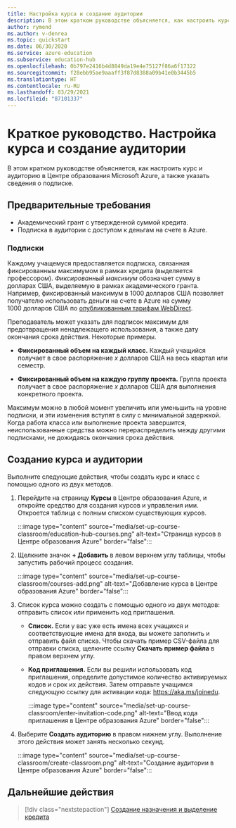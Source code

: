 ```yaml
---
title: Настройка курса и создание аудитории
description: В этом кратком руководстве объясняется, как настроить курс и аудиторию в Центре образования Azure.
author: rymend
ms.author: v-denrea
ms.topic: quickstart
ms.date: 06/30/2020
ms.service: azure-education
ms.subservice: education-hub
ms.openlocfilehash: 0b797e2416b4d8849da19e4e75127f86a6f17322
ms.sourcegitcommit: f28ebb95ae9aaaff3f87d8388a09b41e0b3445b5
ms.translationtype: HT
ms.contentlocale: ru-RU
ms.lasthandoff: 03/29/2021
ms.locfileid: "87101337"
---
```

# <a name="quickstart-set-up-a-course-and-create-a-classroom"></a>Краткое руководство. Настройка курса и создание аудитории

В этом кратком руководстве объясняется, как настроить курс и аудиторию в Центре образования Microsoft Azure, а также указать сведения о подписке.

## <a name="prerequisites"></a>Предварительные требования

- Академический грант с утвержденной суммой кредита.
- Подписка в аудитории с доступом к деньгам на счете в Azure.

### <a name="subscriptions"></a>Подписки

Каждому учащемуся предоставляется подписка, связанная фиксированным максимумом в рамках кредита (выделяется профессором). *Фиксированный максимум* обозначает сумму в долларах США, выделяемую в рамках академического гранта. Например, фиксированный максимум в 1000 долларов США позволяет получателю использовать деньги на счете в Azure на сумму 1000 долларов США по [опубликованным тарифам WebDirect](https://azure.microsoft.com/pricing/calculator/).

Преподаватель может указать для подписок максимум для предотвращения ненадлежащего использования, а также дату окончания срока действия. Некоторые примеры.

- **Фиксированный объем на каждый класс.** Каждый учащийся получает в свое распоряжение *x* долларов США на весь квартал или семестр.

- **Фиксированный объем на каждую группу проекта.** Группа проекта получает в свое распоряжение *x* долларов США для выполнения конкретного проекта.

Максимум можно в любой момент увеличить или уменьшить на уровне подписки, и эти изменения вступят в силу с минимальной задержкой. Когда работа класса или выполнение проекта завершится, неиспользованные средства можно перераспределить между другими подписками, не дожидаясь окончания срока действия.

## <a name="create-a-course-and-classroom"></a>Создание курса и аудитории

Выполните следующие действия, чтобы создать курс и класс с помощью одного из двух методов.

1. Перейдите на страницу **Курсы** в Центре образования Azure, и откройте средство для создания курсов и управления ими. Откроется таблица с полным списком существующих курсов.

    :::image type="content" source="media/set-up-course-classroom/education-hub-courses.png" alt-text="Страница курсов в Центре образования Azure" border="false":::

1. Щелкните значок **+ Добавить** в левом верхнем углу таблицы, чтобы запустить рабочий процесс создания.

    :::image type="content" source="media/set-up-course-classroom/courses-add.png" alt-text="Добавление курса в Центре образования Azure" border="false":::

1. Список курса можно создать с помощью одного из двух методов: отправить список или применить код приглашения.
    - **Список.** Если у вас уже есть имена всех учащихся и соответствующие имена для входа, вы можете заполнить и отправить файл списка. Чтобы скачать пример CSV-файла для отправки списка, щелкните ссылку **Скачать пример файла** в правом верхнем углу.
    - **Код приглашения.** Если вы решили использовать код приглашения, определите допустимое количество активируемых кодов и срок их действия. Затем отправьте учащимся следующую ссылку для активации кода: https://aka.ms/joinedu.

      :::image type="content" source="media/set-up-course-classroom/enter-invitation-code.png" alt-text="Ввод кода приглашения в Центре образования Azure" border="false":::

1. Выберите **Создать аудиторию** в правом нижнем углу. Выполнение этого действия может занять несколько секунд.

   :::image type="content" source="media/set-up-course-classroom/create-classroom.png" alt-text="Создание аудитории в Центре образования Azure" border="false":::

## <a name="next-steps"></a>Дальнейшие действия

> [!div class="nextstepaction"]
> [Создание назначения и выделение кредита](create-assignment-allocate-credit.md)
